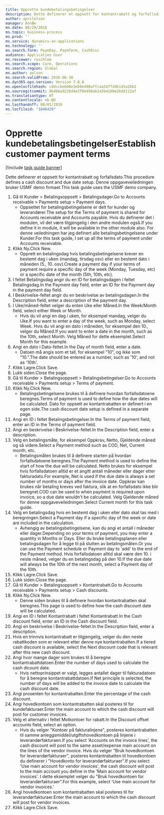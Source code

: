 ```yaml
---
title: Opprette kundebetalingsbetingelser
description: Dette definerer et oppsett for kontantrabatt og forfallsdato.
author: aprilolson
manager: AnnBe
ms.date: 08/29/2018
ms.topic: business-process
ms.prod: ''
ms.service: dynamics-ax-applications
ms.technology: ''
ms.search.form: PaymDay, PaymTerm, CashDisc
audience: Application User
ms.reviewer: roschlom
ms.search.scope: Core, Operations
ms.search.region: Global
ms.author: aolson
ms.search.validFrom: 2016-06-30
ms.dyn365.ops.version: Version 7.0.0
ms.openlocfilehash: cddccbeb60e3eb9e498affcaa547fddb145a2bb2
ms.sourcegitcommit: 8b4b6a9226d4e5f66498ab2a5b4160e26dd112af
ms.translationtype: HT
ms.contentlocale: nb-NO
ms.lasthandoff: 08/01/2019
ms.locfileid: "1846429"
---
```

# <a name="establish-customer-payment-terms"></a><span data-ttu-id="e5e89-103">Opprette kundebetalingsbetingelser</span><span class="sxs-lookup"><span data-stu-id="e5e89-103">Establish customer payment terms</span></span>

[!include [task guide banner](../../includes/task-guide-banner.md)]

<span data-ttu-id="e5e89-104">Dette definerer et oppsett for kontantrabatt og forfallsdato.</span><span class="sxs-lookup"><span data-stu-id="e5e89-104">This procedure defines a cash discount and due date setup.</span></span> <span data-ttu-id="e5e89-105">Denne oppgaveveiledningen bruker USMF demo firmaet.</span><span class="sxs-lookup"><span data-stu-id="e5e89-105">This task guide uses the USMF demo company.</span></span>

1. <span data-ttu-id="e5e89-106">Gå til Kunder > Betalingsoppsett > Betalingsdager.</span><span class="sxs-lookup"><span data-stu-id="e5e89-106">Go to Accounts receivable > Payments setup > Payment days.</span></span>
    * <span data-ttu-id="e5e89-107">Oppsettet for betalingsbetingelsene er delt for kunder og leverandører.</span><span class="sxs-lookup"><span data-stu-id="e5e89-107">The setup for the Terms of payment is shared for Accounts receivable and Accounts payable.</span></span> <span data-ttu-id="e5e89-108">Hvis du definerer det i modulen, vil det være tilgjengelig i den andre modulen også.</span><span class="sxs-lookup"><span data-stu-id="e5e89-108">If you define it in module, it will be available in the other module also.</span></span> <span data-ttu-id="e5e89-109">For denne veiledningen har jeg definert alle betalingsbetingelsene under Kunder.</span><span class="sxs-lookup"><span data-stu-id="e5e89-109">For this task guide, I set up all the terms of payment under Accounts receivable.</span></span>  
2. <span data-ttu-id="e5e89-110">Klikk Ny.</span><span class="sxs-lookup"><span data-stu-id="e5e89-110">Click New.</span></span>
    * <span data-ttu-id="e5e89-111">Opprett en betalingsdag hvis betalingsbetingelsene krever en bestemt dag i uken (mandag, tirsdag osv) eller en bestemt dato i måneden (5., 10. osv).</span><span class="sxs-lookup"><span data-stu-id="e5e89-111">Create a payment day if your terms of payment require a specific day of the week (Monday, Tuesday, etc) or a specific date of the month (5th, 10th, etc).</span></span>  
3. <span data-ttu-id="e5e89-112">I feltet Betalingsdag angir du en ID for betalingsdagen i feltet Betalingsdag.</span><span class="sxs-lookup"><span data-stu-id="e5e89-112">In the Payment day field, enter an ID for the Payment day in the payment day field.</span></span>
4. <span data-ttu-id="e5e89-113">I Beskrivelse-feltet angir du en beskrivelse av betalingsdagen.</span><span class="sxs-lookup"><span data-stu-id="e5e89-113">In the Description field, enter a description of the payment day.</span></span>
5. <span data-ttu-id="e5e89-114">I Uke/måned-feltet velger du enten Uke eller Måned.</span><span class="sxs-lookup"><span data-stu-id="e5e89-114">In the Week/Month field, select either Week or Month.</span></span>
    * <span data-ttu-id="e5e89-115">Hvis du vil angi en dag i uken, for eksempel mandag, velger du Uke.</span><span class="sxs-lookup"><span data-stu-id="e5e89-115">If you want to enter a day of the week, such as Monday, select Week.</span></span> <span data-ttu-id="e5e89-116">Hvis du vil angi en dato i måneden, for eksempel den 10., velger du Måned.</span><span class="sxs-lookup"><span data-stu-id="e5e89-116">If you want to enter a date in the month, such as the 10th, select Month.</span></span> <span data-ttu-id="e5e89-117">Velg Måned for dette eksemplet.</span><span class="sxs-lookup"><span data-stu-id="e5e89-117">Select Month for this example.</span></span>  
6. <span data-ttu-id="e5e89-118">Angi en dato i Dato-feltet.</span><span class="sxs-lookup"><span data-stu-id="e5e89-118">In the Day of month field, enter a date.</span></span>
    * <span data-ttu-id="e5e89-119">Datoen må angis som et tall, for eksempel "10", og ikke som "10.".</span><span class="sxs-lookup"><span data-stu-id="e5e89-119">The date should be entered as a number, such as '10', and not as '10th'.</span></span>  
7. <span data-ttu-id="e5e89-120">Klikk Lagre.</span><span class="sxs-lookup"><span data-stu-id="e5e89-120">Click Save.</span></span>
8. <span data-ttu-id="e5e89-121">Lukk siden.</span><span class="sxs-lookup"><span data-stu-id="e5e89-121">Close the page.</span></span>
9. <span data-ttu-id="e5e89-122">Gå til Kunder > Betalingsoppsett > Betalingsbetingelser.</span><span class="sxs-lookup"><span data-stu-id="e5e89-122">Go to Accounts receivable > Payments setup > Terms of payment.</span></span>
10. <span data-ttu-id="e5e89-123">Klikk Ny.</span><span class="sxs-lookup"><span data-stu-id="e5e89-123">Click New.</span></span>
    * <span data-ttu-id="e5e89-124">Betalingsbetingelsene brukes til å definere hvordan forfallsdatoene beregnes.</span><span class="sxs-lookup"><span data-stu-id="e5e89-124">Terms of payment is used to define how the due dates will be calculated.</span></span> <span data-ttu-id="e5e89-125">Dato for oppsett av kontantrabatten er definert i en egen side.</span><span class="sxs-lookup"><span data-stu-id="e5e89-125">The cash discount date setup is defined in a separate page.</span></span>  
11. <span data-ttu-id="e5e89-126">Angi en ID i feltet Betalingsbetingelser.</span><span class="sxs-lookup"><span data-stu-id="e5e89-126">In the Terms of payment field, enter an ID in the Terms of payment field.</span></span>
12. <span data-ttu-id="e5e89-127">Angi en beskrivelse i Beskrivelse-feltet.</span><span class="sxs-lookup"><span data-stu-id="e5e89-127">In the Description field, enter a description.</span></span>
13. <span data-ttu-id="e5e89-128">Velg en betalingsmåte, for eksempel Oppkrav, Netto, Gjeldende måned og så videre.</span><span class="sxs-lookup"><span data-stu-id="e5e89-128">Select a Payment method such as COD, Net, Current month, etc.</span></span>
    * <span data-ttu-id="e5e89-129">Betalingsmåten brukes til å definere starten på hvordan forfallsdatoene beregnes.</span><span class="sxs-lookup"><span data-stu-id="e5e89-129">The Payment method is used to define the start of how the due will be calculated.</span></span>  <span data-ttu-id="e5e89-130">Netto brukes for eksempel hvis forfallsdatoen alltid er et angitt antall måneder eller dager etter fakturadato.</span><span class="sxs-lookup"><span data-stu-id="e5e89-130">For example, Net is used if the due date is always a set number of months or days after the invoice date.</span></span> <span data-ttu-id="e5e89-131">Oppkrav kan brukes når betaling kreves ved faktura, slik at en forfallsdato ikke blir beregnet.</span><span class="sxs-lookup"><span data-stu-id="e5e89-131">COD can be used to when payment is required upon invoice, so a due date wouldn't be calculated.</span></span> <span data-ttu-id="e5e89-132">Velg Gjeldende måned for denne oppgaveveiledningen.</span><span class="sxs-lookup"><span data-stu-id="e5e89-132">Select Current month for this task guide.</span></span>  
14. <span data-ttu-id="e5e89-133">Velg en betalingsdag hvis en bestemt dag i uken eller dato skal tas med i beregningen.</span><span class="sxs-lookup"><span data-stu-id="e5e89-133">Select a Payment day if a specific day of the  week or date are included in the calculation.</span></span>
    * <span data-ttu-id="e5e89-134">Avhengig av betalingsbetingelsene, kan du angi et antall i måneder eller dager.</span><span class="sxs-lookup"><span data-stu-id="e5e89-134">Depending on your terms of payment, you may enter a quantity in Months or Days.</span></span> <span data-ttu-id="e5e89-135">Eller du bruke betalingsplanen eller betalingsdagen for å legge til på slutten av betalingsmåten.</span><span class="sxs-lookup"><span data-stu-id="e5e89-135">Or you can use the Payment schedule or Payment day to 'add' to the end of the Payment method.</span></span> <span data-ttu-id="e5e89-136">Hvis forfallsdatoen alltid skal være den 10. i neste måned, velger du en betalingsdag på den 10.</span><span class="sxs-lookup"><span data-stu-id="e5e89-136">If the due date will always be the 10th of the next month, select a Payment day of the 10th.</span></span>  
15. <span data-ttu-id="e5e89-137">Klikk Lagre.</span><span class="sxs-lookup"><span data-stu-id="e5e89-137">Click Save.</span></span>
16. <span data-ttu-id="e5e89-138">Lukk siden.</span><span class="sxs-lookup"><span data-stu-id="e5e89-138">Close the page.</span></span>
17. <span data-ttu-id="e5e89-139">Gå til Kunder > Betalingsoppsett > Kontantrabatt.</span><span class="sxs-lookup"><span data-stu-id="e5e89-139">Go to Accounts receivable > Payments setup > Cash discounts.</span></span>
18. <span data-ttu-id="e5e89-140">Klikk Ny.</span><span class="sxs-lookup"><span data-stu-id="e5e89-140">Click New.</span></span>
    * <span data-ttu-id="e5e89-141">Denne siden brukes til å definere hvordan kontantrabatten skal beregnes.</span><span class="sxs-lookup"><span data-stu-id="e5e89-141">This page is used to define how the cash discount date will be calculated.</span></span>  
19. <span data-ttu-id="e5e89-142">Angi en ID i feltet Kontantrabatt i feltet Kontantrabatt.</span><span class="sxs-lookup"><span data-stu-id="e5e89-142">In the Cash discount field, enter an ID in the Cash discount field.</span></span>
20. <span data-ttu-id="e5e89-143">Angi en beskrivelse i Beskrivelse-feltet.</span><span class="sxs-lookup"><span data-stu-id="e5e89-143">In the Description field, enter a description.</span></span>
21. <span data-ttu-id="e5e89-144">Hvis en trinnvis kontantrabatt er tilgjengelig, velger du den neste rabattkoden som er relevant etter denne nye kontantrabatten.</span><span class="sxs-lookup"><span data-stu-id="e5e89-144">If a tiered cash discount is available, select the Next discount code that is relevant after this new cash discount.</span></span>
22. <span data-ttu-id="e5e89-145">Angi hvor mange dager som brukes til å beregne kontantrabattdatoen.</span><span class="sxs-lookup"><span data-stu-id="e5e89-145">Enter the number of days used to calculate the cash dicount date.</span></span>
    * <span data-ttu-id="e5e89-146">Hvis nettoprinsippet er valgt, legges antallet dager til fakturadatoen for å beregne kontantrabattdatoen.</span><span class="sxs-lookup"><span data-stu-id="e5e89-146">If Net principle is selected, the number of days will be added to the invoice date to calculate the cash discount date.</span></span>  
23. <span data-ttu-id="e5e89-147">Angi prosenten for kontantrabatten.</span><span class="sxs-lookup"><span data-stu-id="e5e89-147">Enter the percentage of the cash discount.</span></span>
24. <span data-ttu-id="e5e89-148">Angi hovedkontoen som kontantrabatten skal posteres til for kundefakturaer.</span><span class="sxs-lookup"><span data-stu-id="e5e89-148">Enter the main account to which the cash discount will post for customer invoices.</span></span>
25. <span data-ttu-id="e5e89-149">Velg et alternativ i feltet Motkontoer for rabatt.</span><span class="sxs-lookup"><span data-stu-id="e5e89-149">In the Discount offset accounts field, select an option.</span></span>
    * <span data-ttu-id="e5e89-150">Hvis du velger "Kontoer på fakturalinjene", posteres kontantrabatten til samme anleggsmiddel/utgiftshovedkontoen på linjene i leverandørfakturaen.</span><span class="sxs-lookup"><span data-stu-id="e5e89-150">If you select 'Accounts on the invoice lines', the cash discount will post to the same asset/expense main account on the lines of the vendor invoice.</span></span> <span data-ttu-id="e5e89-151">Hvis du velger "Bruk hovedkontoen for leverandørfakturaer", posteres kontantrabatten til hovedkontoen du definerer i "Hovedkonto for leverandørfakturaer".</span><span class="sxs-lookup"><span data-stu-id="e5e89-151">If you select 'Use main account for vendor invoices', the cash discount will post to the main account you define in the 'Main account for vendor invoices'.</span></span> <span data-ttu-id="e5e89-152">I dette eksemplet velger du "Bruk hovedkontoen for leverandørfakturaer".</span><span class="sxs-lookup"><span data-stu-id="e5e89-152">For this example, select 'Use main account for vendor invoices.'</span></span>  
26. <span data-ttu-id="e5e89-153">Angi hovedkontoen som kontantrabatten skal posteres til for leverandørfakturaer.</span><span class="sxs-lookup"><span data-stu-id="e5e89-153">Enter the main account to which the cash discount will post for vendor invoices.</span></span>
27. <span data-ttu-id="e5e89-154">Klikk Lagre.</span><span class="sxs-lookup"><span data-stu-id="e5e89-154">Click Save.</span></span>

